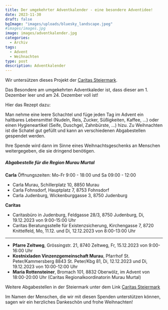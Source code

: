 ```yaml
---
title: Der umgekehrter Adventkalender - eine besondere Adventidee!
date: 2023-11-30
draft: false
bgImage: "images/uploads/bluesky_landscape.jpeg"
#images/images.jpg
image: images/adventkalender.jpg
categories:
  - Archiv
tags:
  - Advent
  - Weihnachten
type: post
description: Adventkalender
---
```

Wir untersützen dieses Projekt der [Caritas Steiermark](www.caritas-steiermark.at).      

Das Besondere am umgekehrten Adventkaleder ist, dass dieser am 1. Dezember leer und am 24. Dezember voll ist!  

Hier das Rezept dazu:

<!--more-->
Man nehme eine leere Schachtel und füge jeden Tag im Advent ein haltbares Lebensmittel (Nudeln, Reis, Zucker, Süßigkeiten, Kaffee, ...) oder einen Hygieneartikel (Seife, Duschgel, Zahnbürste, ...) hizu. Zu Weihnachten ist die Schatel gut gefüllt und kann an verschiedenen Abgabestellen gespendet werden.   

Ihre Spende wird dann im Sinne eines Weihnachtsgeschenks an Menschen weitergegeben, die sie dringend benötigen.  

##### Abgabestelle für die Region Murau Murtal
**Carla**
Öffnungszeiten: Mo-Fr 9:00 - 18:00 und Sa 09:00 - 12:00
* Carla Murau, Schillerplatz 10, 8850 Murau
* Carla Fohnsdorf, Hauptplatz 7, 8753 Fohnsdorf
* Carla Judenburg, Wickenburggasse 3, 8750 Judenburg

**Caritas**
* Caritasbüro in Judenburg, Feldgasse 28/3, 8750 Judenburg, Di, 19.12.2023 von 9:00-15:00 Uhr
* Caritas Beratungsstelle für Existenzsicherung, Kirchengasse 7, 8720 Knittelfeld, Mo, 11.12. und Di, 12.12.2023 von 8:00-13:00 Uhr

**  **
* **Pfarre Zeltweg**, Grössingstr. 21, 8740 Zeltweg, Fr, 15.12.2023 von 9:00-16:00 Uhr
* **Kostnixladen Vinzenzgemeinschaft Murau**, Pfarrhof St. Peter/Kammersberg 8843 St. Peter/Kbg 81, Di, 12.12.2023 und Di, 19.12.2023 von 10:00-12:00 Uhr
* **Maria Rottensteiner**, Bromach 101, 8832 Oberwölz, im Advent von 18:00-20:00 Uhr (Caritas Regionalkoordinatorin Murau Murtal)



Weitere Abgabestellen in der Steiermark unter dem Link [Caritas Steiermark](www.caritas-steiermark.at)  

Im Namen der Menschen, die wir mit diesen Spenden unterstützen können, sagen wir ein herzliches Dankeschön und frohe Weihnachten!